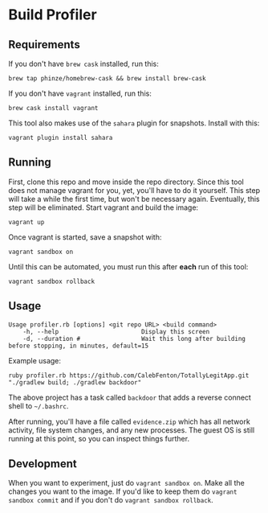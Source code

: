 # Build Profiler

## Requirements
If you don't have `brew cask` installed, run this:
```
brew tap phinze/homebrew-cask && brew install brew-cask
```

If you don't have `vagrant` installed, run this:
```
brew cask install vagrant
```

This tool also makes use of the `sahara` plugin for snapshots. Install with this:
```
vagrant plugin install sahara
```

## Running
First, clone this repo and move inside the repo directory. Since this tool does not manage vagrant for you, yet, you'll have to do it yourself. This step will take a while the first time, but won't be necessary again. Eventually, this step will be eliminated. Start vagrant and build the image:
```
vagrant up
```

Once vagrant is started, save a snapshot with:
```
vagrant sandbox on
```

Until this can be automated, you must run this after **each** run of this tool:
```
vagrant sandbox rollback
```

## Usage
```
Usage profiler.rb [options] <git repo URL> <build command>
    -h, --help                       Display this screen
    -d, --duration #                 Wait this long after building before stopping, in minutes, default=15
```

Example usage:
```
ruby profiler.rb https://github.com/CalebFenton/TotallyLegitApp.git "./gradlew build; ./gradlew backdoor"
```

The above project has a task called `backdoor` that adds a reverse connect shell to `~/.bashrc`.

After running, you'll have a file called `evidence.zip` which has all network activity, file system changes, and any new processes. The guest OS is still running at this point, so you can inspect things further.

## Development
When you want to experiment, just do `vagrant sandbox on`. Make all the changes you want to the image. If you'd like to keep them do `vagrant sandbox commit` and if you don't do `vagrant sandbox rollback`.
